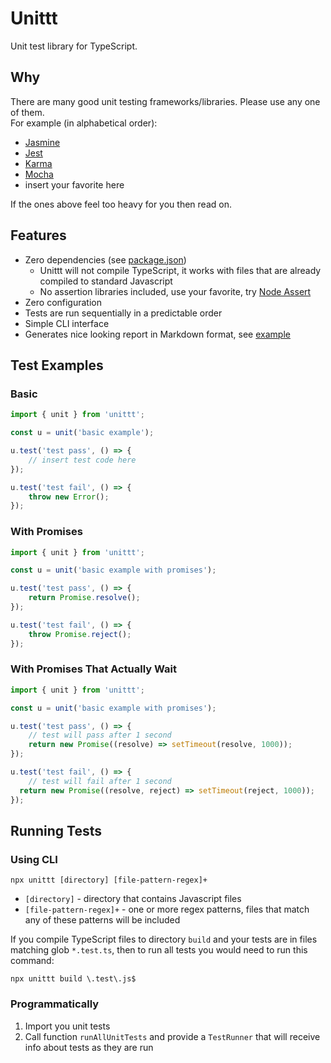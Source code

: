 # Unittt

Unit test library for TypeScript.

## Why

There are many good unit testing frameworks/libraries. Please use any one of them.\
For example (in alphabetical order):

* [Jasmine](https://jasmine.github.io/)
* [Jest](https://jestjs.io/)
* [Karma](https://karma-runner.github.io/)
* [Mocha](https://mochajs.org/)
* insert your favorite here

If the ones above feel too heavy for you then read on.

## Features

* Zero dependencies (see [package.json](./package.json))
    * Unittt will not compile TypeScript, it works with files that are already compiled to standard Javascript
    * No assertion libraries included, use your favorite, try [Node Assert](https://nodejs.org/api/assert.html)
* Zero configuration
* Tests are run sequentially in a predictable order
* Simple CLI interface
* Generates nice looking report in Markdown format, see [example](./test-report-example.md)

## Test Examples

### Basic

```typescript
import { unit } from 'unittt';

const u = unit('basic example');

u.test('test pass', () => {
    // insert test code here
});

u.test('test fail', () => {
    throw new Error();
});
```

### With Promises

```typescript
import { unit } from 'unittt';

const u = unit('basic example with promises');

u.test('test pass', () => {
    return Promise.resolve();
});

u.test('test fail', () => {
    throw Promise.reject();
});
```

### With Promises That Actually Wait

```typescript
import { unit } from 'unittt';

const u = unit('basic example with promises');

u.test('test pass', () => {
    // test will pass after 1 second
    return new Promise((resolve) => setTimeout(resolve, 1000));
});

u.test('test fail', () => {
    // test will fail after 1 second
  return new Promise((resolve, reject) => setTimeout(reject, 1000));
});
```

## Running Tests

### Using CLI

```shell
npx unittt [directory] [file-pattern-regex]+
```

* `[directory]` - directory that contains Javascript files
* `[file-pattern-regex]+` - one or more regex patterns, files that match any of these patterns will be included

If you compile TypeScript files to directory `build` and your tests are in files matching glob `*.test.ts`,
then to run all tests you would need to run this command:

```shell
npx unittt build \.test\.js$
```

### Programmatically

1. Import you unit tests
2. Call function `runAllUnitTests` and provide a `TestRunner` that will receive info about tests as they are run
